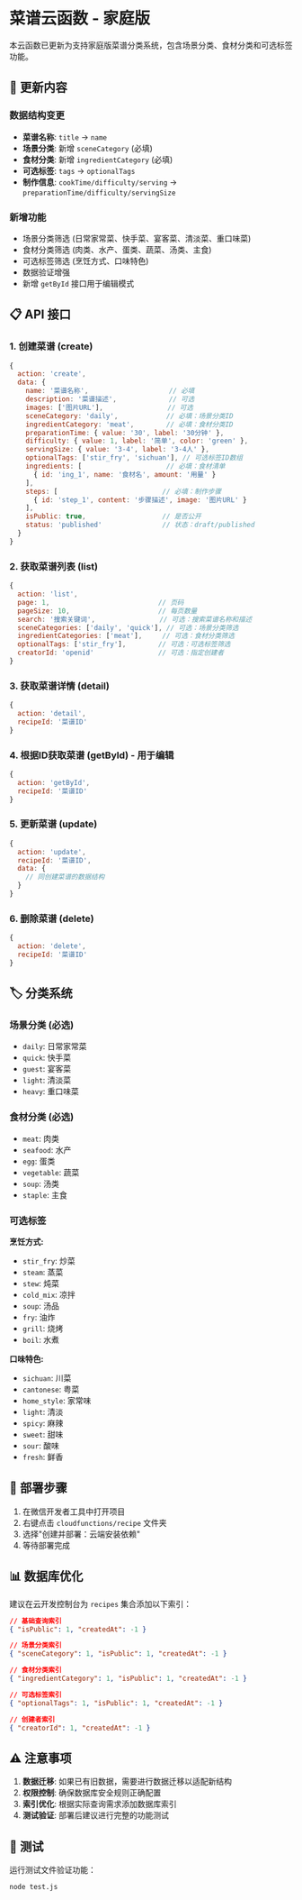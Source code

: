 # 菜谱云函数 - 家庭版

本云函数已更新为支持家庭版菜谱分类系统，包含场景分类、食材分类和可选标签功能。

## 🔄 更新内容

### 数据结构变更
- **菜谱名称**: `title` → `name`
- **场景分类**: 新增 `sceneCategory` (必填)
- **食材分类**: 新增 `ingredientCategory` (必填)
- **可选标签**: `tags` → `optionalTags`
- **制作信息**: `cookTime/difficulty/serving` → `preparationTime/difficulty/servingSize`

### 新增功能
- 场景分类筛选 (日常家常菜、快手菜、宴客菜、清淡菜、重口味菜)
- 食材分类筛选 (肉类、水产、蛋类、蔬菜、汤类、主食)
- 可选标签筛选 (烹饪方式、口味特色)
- 数据验证增强
- 新增 `getById` 接口用于编辑模式

## 📋 API 接口

### 1. 创建菜谱 (create)
```javascript
{
  action: 'create',
  data: {
    name: '菜谱名称',                    // 必填
    description: '菜谱描述',             // 可选
    images: ['图片URL'],                // 可选
    sceneCategory: 'daily',            // 必填：场景分类ID
    ingredientCategory: 'meat',        // 必填：食材分类ID  
    preparationTime: { value: '30', label: '30分钟' },
    difficulty: { value: 1, label: '简单', color: 'green' },
    servingSize: { value: '3-4', label: '3-4人' },
    optionalTags: ['stir_fry', 'sichuan'], // 可选标签ID数组
    ingredients: [                     // 必填：食材清单
      { id: 'ing_1', name: '食材名', amount: '用量' }
    ],
    steps: [                          // 必填：制作步骤
      { id: 'step_1', content: '步骤描述', image: '图片URL' }
    ],
    isPublic: true,                   // 是否公开
    status: 'published'               // 状态：draft/published
  }
}
```

### 2. 获取菜谱列表 (list)
```javascript
{
  action: 'list',
  page: 1,                           // 页码
  pageSize: 10,                      // 每页数量
  search: '搜索关键词',                // 可选：搜索菜谱名称和描述
  sceneCategories: ['daily', 'quick'], // 可选：场景分类筛选
  ingredientCategories: ['meat'],     // 可选：食材分类筛选
  optionalTags: ['stir_fry'],        // 可选：可选标签筛选
  creatorId: 'openid'                // 可选：指定创建者
}
```

### 3. 获取菜谱详情 (detail)
```javascript
{
  action: 'detail',
  recipeId: '菜谱ID'
}
```

### 4. 根据ID获取菜谱 (getById) - 用于编辑
```javascript
{
  action: 'getById',
  recipeId: '菜谱ID'
}
```

### 5. 更新菜谱 (update)
```javascript
{
  action: 'update',
  recipeId: '菜谱ID',
  data: {
    // 同创建菜谱的数据结构
  }
}
```

### 6. 删除菜谱 (delete)
```javascript
{
  action: 'delete',
  recipeId: '菜谱ID'
}
```

## 🏷️ 分类系统

### 场景分类 (必选)
- `daily`: 日常家常菜
- `quick`: 快手菜  
- `guest`: 宴客菜
- `light`: 清淡菜
- `heavy`: 重口味菜

### 食材分类 (必选)
- `meat`: 肉类
- `seafood`: 水产
- `egg`: 蛋类
- `vegetable`: 蔬菜
- `soup`: 汤类
- `staple`: 主食

### 可选标签
**烹饪方式:**
- `stir_fry`: 炒菜
- `steam`: 蒸菜
- `stew`: 炖菜
- `cold_mix`: 凉拌
- `soup`: 汤品
- `fry`: 油炸
- `grill`: 烧烤
- `boil`: 水煮

**口味特色:**
- `sichuan`: 川菜
- `cantonese`: 粤菜
- `home_style`: 家常味
- `light`: 清淡
- `spicy`: 麻辣
- `sweet`: 甜味
- `sour`: 酸味
- `fresh`: 鲜香

## 🚀 部署步骤

1. 在微信开发者工具中打开项目
2. 右键点击 `cloudfunctions/recipe` 文件夹
3. 选择"创建并部署：云端安装依赖"
4. 等待部署完成

## 📊 数据库优化

建议在云开发控制台为 `recipes` 集合添加以下索引：

```json
// 基础查询索引
{ "isPublic": 1, "createdAt": -1 }

// 场景分类索引
{ "sceneCategory": 1, "isPublic": 1, "createdAt": -1 }

// 食材分类索引  
{ "ingredientCategory": 1, "isPublic": 1, "createdAt": -1 }

// 可选标签索引
{ "optionalTags": 1, "isPublic": 1, "createdAt": -1 }

// 创建者索引
{ "creatorId": 1, "createdAt": -1 }
```

## ⚠️ 注意事项

1. **数据迁移**: 如果已有旧数据，需要进行数据迁移以适配新结构
2. **权限控制**: 确保数据库安全规则正确配置
3. **索引优化**: 根据实际查询需求添加数据库索引
4. **测试验证**: 部署后建议进行完整的功能测试

## 🧪 测试

运行测试文件验证功能：
```bash
node test.js
```